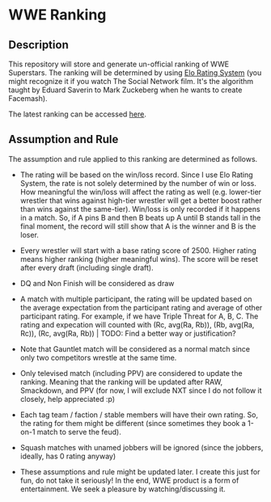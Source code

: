 # WWE Ranking

## Description
This repository will store and generate un-official ranking of WWE Superstars. The ranking will be determined by using [Elo Rating System](https://www.hackerearth.com/blog/developers/elo-rating-system-common-link-facemash-chess/) (you might recognize it if you watch The Social Network film. It's the algorithm taught by Eduard Saverin to Mark Zuckeberg when he wants to create Facemash).

The latest ranking can be accessed [here](latest_rating.csv).

## Assumption and Rule
The assumption and rule applied to this ranking are determined as follows.
- The rating will be based on the win/loss record. Since I use Elo Rating System, the rate is not solely determined by the number of win or loss. How meaningful the win/loss will affect the rating as well (e.g. lower-tier wrestler that wins against high-tier wrestler will get a better boost rather than wins against the same-tier). Win/loss is only recorded if it happens in a match. So, if A pins B and then B beats up A until B stands tall in the final moment, the record will still show that A is the winner and B is the loser.

- Every wrestler will start with a base rating score of 2500. Higher rating means higher ranking (higher meaningful wins). The score will be reset after every draft (including single draft).

- DQ and Non Finish will be considered as draw

- A match with multiple participant, the rating will be updated based on the average expectation from the participant rating and average of other participant rating. For example, if we have Triple Threat for A, B, C. The rating and expecation will counted with (Rc, avg(Ra, Rb)), (Rb, avg(Ra, Rc)), (Rc, avg(Ra, Rb)) | TODO: Find a better way or justification?

- Note that Gauntlet match will be considered as a normal match since only two competitors wrestle at the same time.

- Only televised match (including PPV) are considered to update the ranking. Meaning that the ranking will be updated after RAW, Smackdown, and PPV (for now, I will exclude NXT since I do not follow it closely, help appreciated :p)

- Each tag team / faction / stable members will have their own rating. So, the rating for them might be different (since sometimes they book a 1-on-1 match to serve the feud).

- Squash matches with unamed jobbers will be ignored (since the jobbers, ideally, has 0 rating anyway)

- These assumptions and rule might be updated later. I create this just for fun, do not take it seriously! In the end, WWE product is a form of entertainment. We seek a pleasure by watching/discussing it.

